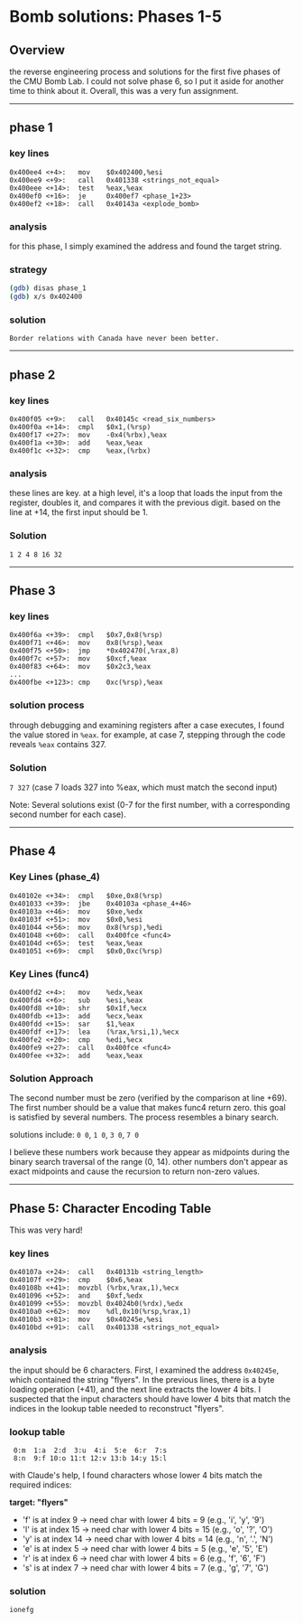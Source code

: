 # Bomb solutions: Phases 1-5

## Overview
the reverse engineering process and solutions for the first five phases of the CMU Bomb Lab. I could not solve phase 6, so I put it aside for another time to think about it. Overall, this was a very fun assignment.

---

## phase 1

### key lines
```assembly
0x400ee4 <+4>:   mov    $0x402400,%esi
0x400ee9 <+9>:   call   0x401338 <strings_not_equal>
0x400eee <+14>:  test   %eax,%eax
0x400ef0 <+16>:  je     0x400ef7 <phase_1+23>
0x400ef2 <+18>:  call   0x40143a <explode_bomb>
```

### analysis
for this phase, I simply examined the address and found the target string.

### strategy
```bash
(gdb) disas phase_1
(gdb) x/s 0x402400
```

### solution
`Border relations with Canada have never been better.`

---

## phase 2

### key lines
```assembly
0x400f05 <+9>:   call   0x40145c <read_six_numbers>
0x400f0a <+14>:  cmpl   $0x1,(%rsp)
0x400f17 <+27>:  mov    -0x4(%rbx),%eax
0x400f1a <+30>:  add    %eax,%eax
0x400f1c <+32>:  cmp    %eax,(%rbx)
```

### analysis
these lines are key. at a high level, it's a loop that loads the input from the register, doubles it, and compares it with the previous digit. based on the line at +14, the first input should be 1.



### Solution
`1 2 4 8 16 32`

---

## Phase 3

### key lines
```assembly
0x400f6a <+39>:  cmpl   $0x7,0x8(%rsp)
0x400f71 <+46>:  mov    0x8(%rsp),%eax
0x400f75 <+50>:  jmp    *0x402470(,%rax,8)
0x400f7c <+57>:  mov    $0xcf,%eax
0x400f83 <+64>:  mov    $0x2c3,%eax
...
0x400fbe <+123>: cmp    0xc(%rsp),%eax
```

### solution process
through debugging and examining registers after a case executes, I found the value stored in `%eax`. for example, at case 7, stepping through the code reveals `%eax` contains 327.

### Solution
`7 327` (case 7 loads 327 into %eax, which must match the second input)

Note: Several solutions exist (0-7 for the first number, with a corresponding second number for each case).

---

## Phase 4

### Key Lines (phase_4)
```assembly
0x40102e <+34>:  cmpl   $0xe,0x8(%rsp)
0x401033 <+39>:  jbe    0x40103a <phase_4+46>
0x40103a <+46>:  mov    $0xe,%edx
0x40103f <+51>:  mov    $0x0,%esi
0x401044 <+56>:  mov    0x8(%rsp),%edi
0x401048 <+60>:  call   0x400fce <func4>
0x40104d <+65>:  test   %eax,%eax
0x401051 <+69>:  cmpl   $0x0,0xc(%rsp)
```

### Key Lines (func4)
```assembly
0x400fd2 <+4>:   mov    %edx,%eax
0x400fd4 <+6>:   sub    %esi,%eax
0x400fd8 <+10>:  shr    $0x1f,%ecx
0x400fdb <+13>:  add    %ecx,%eax
0x400fdd <+15>:  sar    $1,%eax
0x400fdf <+17>:  lea    (%rax,%rsi,1),%ecx
0x400fe2 <+20>:  cmp    %edi,%ecx
0x400fe9 <+27>:  call   0x400fce <func4>
0x400fee <+32>:  add    %eax,%eax
```



### Solution Approach
The second number must be zero (verified by the comparison at line +69). The first number should be a value that makes func4 return zero. this goal is satisfied by several numbers. The process resembles a binary search.

solutions include: `0 0`, `1 0`, `3 0`, `7 0`

I believe these numbers work because they appear as midpoints during the binary search traversal of the range (0, 14). other numbers don't appear as exact midpoints and cause the recursion to return non-zero values.

---

## Phase 5: Character Encoding Table

This was very hard!

### key lines
```assembly
0x40107a <+24>:  call   0x40131b <string_length>
0x40107f <+29>:  cmp    $0x6,%eax
0x40108b <+41>:  movzbl (%rbx,%rax,1),%ecx
0x401096 <+52>:  and    $0xf,%edx
0x401099 <+55>:  movzbl 0x4024b0(%rdx),%edx
0x4010a0 <+62>:  mov    %dl,0x10(%rsp,%rax,1)
0x4010b3 <+81>:  mov    $0x40245e,%esi
0x4010bd <+91>:  call   0x401338 <strings_not_equal>
```

### analysis
the input should be 6 characters. First, I examined the address `0x40245e`, which contained the string "flyers". In the previous lines, there is a byte loading operation (+41), and the next line extracts the lower 4 bits. I suspected that the input characters should have lower 4 bits that match the indices in the lookup table needed to reconstruct "flyers".

### lookup table
```
 0:m  1:a  2:d  3:u  4:i  5:e  6:r  7:s
 8:n  9:f 10:o 11:t 12:v 13:b 14:y 15:l
```

with Claude's help, I found characters whose lower 4 bits match the required indices:

**target: "flyers"**
- 'f' is at index 9 → need char with lower 4 bits = 9 (e.g., 'i', 'y', '9')
- 'l' is at index 15 → need char with lower 4 bits = 15 (e.g., 'o', '?', 'O')
- 'y' is at index 14 → need char with lower 4 bits = 14 (e.g., 'n', '.', 'N')
- 'e' is at index 5 → need char with lower 4 bits = 5 (e.g., 'e', '5', 'E')
- 'r' is at index 6 → need char with lower 4 bits = 6 (e.g., 'f', '6', 'F')
- 's' is at index 7 → need char with lower 4 bits = 7 (e.g., 'g', '7', 'G')

### solution
`ionefg`



